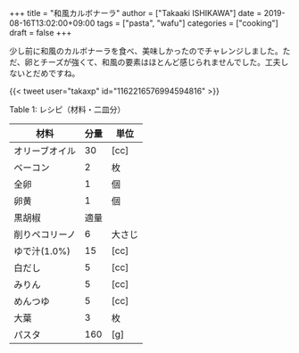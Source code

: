 +++
title = "和風カルボナーラ"
author = ["Takaaki ISHIKAWA"]
date = 2019-08-16T13:02:00+09:00
tags = ["pasta", "wafu"]
categories = ["cooking"]
draft = false
+++

少し前に和風のカルボナーラを食べ、美味しかったのでチャレンジしました。ただ、卵とチーズが強くて、和風の要素はほとんど感じられませんでした。工夫しないとだめですね。  

{{< tweet user="takaxp" id="1162216576994594816" >}}  

<div class="table-caption">
  <span class="table-number">Table 1</span>:
  レシピ（材料・二皿分）
</div>

| 材料      | 分量 | 単位 |
|---------|----|----|
| オリーブオイル | 30  | [cc] |
| ベーコン  | 2   | 枚   |
| 全卵      | 1   | 個   |
| 卵黄      | 1   | 個   |
| 黒胡椒    | 適量 |      |
| 削りペコリーノ | 6   | 大さじ |
| ゆで汁(1.0%) | 15  | [cc] |
| 白だし    | 5   | [cc] |
| みりん    | 5   | [cc] |
| めんつゆ  | 5   | [cc] |
| 大葉      | 3   | 枚   |
| パスタ    | 160 | [g]  |